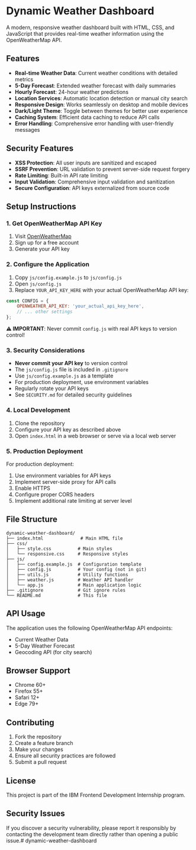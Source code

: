 # Dynamic Weather Dashboard

A modern, responsive weather dashboard built with HTML, CSS, and JavaScript that provides real-time weather information using the OpenWeatherMap API.

## Features

- **Real-time Weather Data**: Current weather conditions with detailed metrics
- **5-Day Forecast**: Extended weather forecast with daily summaries
- **Hourly Forecast**: 24-hour weather predictions
- **Location Services**: Automatic location detection or manual city search
- **Responsive Design**: Works seamlessly on desktop and mobile devices
- **Dark/Light Theme**: Toggle between themes for better user experience
- **Caching System**: Efficient data caching to reduce API calls
- **Error Handling**: Comprehensive error handling with user-friendly messages

## Security Features

- **XSS Protection**: All user inputs are sanitized and escaped
- **SSRF Prevention**: URL validation to prevent server-side request forgery
- **Rate Limiting**: Built-in API rate limiting
- **Input Validation**: Comprehensive input validation and sanitization
- **Secure Configuration**: API keys externalized from source code

## Setup Instructions

### 1. Get OpenWeatherMap API Key

1. Visit [OpenWeatherMap](https://openweathermap.org/api)
2. Sign up for a free account
3. Generate your API key

### 2. Configure the Application

1. Copy `js/config.example.js` to `js/config.js`
2. Open `js/config.js`
3. Replace `YOUR_API_KEY_HERE` with your actual OpenWeatherMap API key:

```javascript
const CONFIG = {
    OPENWEATHER_API_KEY: 'your_actual_api_key_here',
    // ... other settings
};
```

**⚠️ IMPORTANT**: Never commit `config.js` with real API keys to version control!

### 3. Security Considerations

- **Never commit your API key** to version control
- The `js/config.js` file is included in `.gitignore`
- Use `js/config.example.js` as a template
- For production deployment, use environment variables
- Regularly rotate your API keys
- See `SECURITY.md` for detailed security guidelines

### 4. Local Development

1. Clone the repository
2. Configure your API key as described above
3. Open `index.html` in a web browser or serve via a local web server

### 5. Production Deployment

For production deployment:

1. Use environment variables for API keys
2. Implement server-side proxy for API calls
3. Enable HTTPS
4. Configure proper CORS headers
5. Implement additional rate limiting at server level

## File Structure

```
dynamic-weather-dashboard/
├── index.html              # Main HTML file
├── css/
│   ├── style.css          # Main styles
│   └── responsive.css     # Responsive styles
├── js/
│   ├── config.example.js  # Configuration template
│   ├── config.js          # Your config (not in git)
│   ├── utils.js           # Utility functions
│   ├── weather.js         # Weather API handler
│   └── app.js             # Main application logic
├── .gitignore             # Git ignore rules
└── README.md              # This file
```

## API Usage

The application uses the following OpenWeatherMap API endpoints:

- Current Weather Data
- 5-Day Weather Forecast
- Geocoding API (for city search)

## Browser Support

- Chrome 60+
- Firefox 55+
- Safari 12+
- Edge 79+

## Contributing

1. Fork the repository
2. Create a feature branch
3. Make your changes
4. Ensure all security practices are followed
5. Submit a pull request

## License

This project is part of the IBM Frontend Development Internship program.

## Security Issues

If you discover a security vulnerability, please report it responsibly by contacting the development team directly rather than opening a public issue.# dynamic-weather-dashboard
